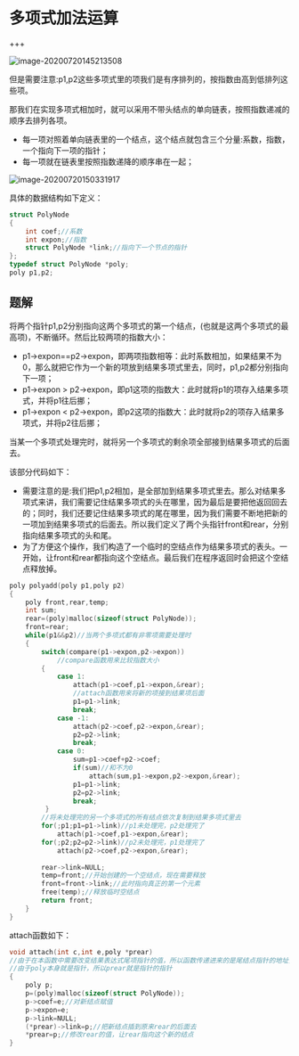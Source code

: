 # 多项式加法运算

+++

![image-20200720145213508](C:\Users\Yee\AppData\Roaming\Typora\typora-user-images\image-20200720145213508.png)

但是需要注意:p1,p2这些多项式里的项我们是有序排列的，按指数由高到低排列这些项。

那我们在实现多项式相加时，就可以采用不带头结点的单向链表，按照指数递减的顺序去排列各项。

+ 每一项对照着单向链表里的一个结点，这个结点就包含三个分量:系数，指数，一个指向下一项的指针；
+ 每一项就在链表里按照指数递降的顺序串在一起；

![image-20200720150331917](C:\Users\Yee\AppData\Roaming\Typora\typora-user-images\image-20200720150331917.png)

具体的数据结构如下定义：

~~~c
struct PolyNode
{
    int coef;//系数
    int expon;//指数
    struct PolyNode *link;//指向下一个节点的指针
};
typedef struct PolyNode *poly;
poly p1,p2;
~~~

## 题解

将两个指针p1,p2分别指向这两个多项式的第一个结点，(也就是这两个多项式的最高项)，不断循环。然后比较两项的指数大小：

+ p1->expon==p2->expon，即两项指数相等：此时系数相加，如果结果不为0，那么就把它作为一个新的项放到结果多项式里去，同时，p1,p2都分别指向下一项；
+ p1->expon > p2->expon，即p1这项的指数大：此时就将p1的项存入结果多项式，并将p1往后挪；
+ p1->expon < p2->expon，即p2这项的指数大：此时就将p2的项存入结果多项式，并将p2往后挪；

当某一个多项式处理完时，就将另一个多项式的剩余项全部接到结果多项式的后面去。

该部分代码如下：

+ 需要注意的是:我们把p1,p2相加，是全部加到结果多项式里去。那么对结果多项式来讲，我们需要记住结果多项式的头在哪里，因为最后是要把他返回回去的；同时，我们还要记住结果多项式的尾在哪里，因为我们需要不断地把新的一项加到结果多项式的后面去。所以我们定义了两个头指针front和rear，分别指向结果多项式的头和尾。
+ 为了方便这个操作，我们构造了一个临时的空结点作为结果多项式的表头。一开始，让front和rear都指向这个空结点。最后我们在程序返回时会把这个空结点释放掉。

~~~c
poly polyadd(poly p1,poly p2)
{
    poly front,rear,temp;
    int sum;
    rear=(poly)malloc(sizeof(struct PolyNode));
    front=rear;
    while(p1&&p2)//当两个多项式都有非零项需要处理时
    {
        switch(compare(p1->expon,p2->expon))
            //compare函数用来比较指数大小
        {
            case 1:
                attach(p1->coef,p1->expon,&rear);
                //attach函数用来将新的项接到结果项后面
                p1=p1->link;
                break;
            case -1:
                attach(p2->coef,p2->expon,&rear);
                p2=p2->link;
                break;
            case 0:
                sum=p1->coef+p2->coef;
                if(sum)//和不为0
                    attach(sum,p1->expon,p2->expon,&rear);
                p1=p1->link;
                p2=p2->link;
                break;
         }
        //将未处理完的另一个多项式的所有结点依次复制到结果多项式里去
        for(;p1;p1=p1->link)//p1未处理完，p2处理完了
            attach(p1->coef,p1->expon,&rear);
        for(;p2;p2=p2->link)//p2未处理完，p1处理完了
            attach(p2->coef,p2->expon,&rear);
        
        rear->link=NULL;
        temp=front;//开始创建的一个空结点，现在需要释放
        front=front->link;//此时指向真正的第一个元素
        free(temp);//释放临时空结点
        return front;
    }
}
~~~

attach函数如下：

~~~c
void attach(int c,int e,poly *prear)
//由于在本函数中需要改变结果表达式尾项指针的值，所以函数传递进来的是尾结点指针的地址，*prear=&rear
//由于poly本身就是指针，所以prear就是指针的指针
{
    poly p;
    p=(poly)malloc(sizeof(struct PolyNode));
    p->coef=e;//对新结点赋值
    p->expon=e;
    p->link=NULL;
    (*prear)->link=p;//把新结点插到原来rear的后面去
    *prear=p;//修改rear的值，让rear指向这个新的结点
}
~~~


